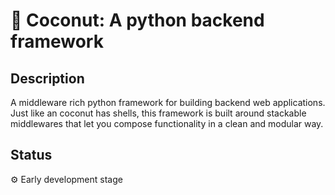 # :coconut: Coconut: A python backend framework

## Description

A middleware rich python framework for building backend web applications. Just like an coconut has shells, this framework is built around stackable middlewares that let you compose functionality in a clean and modular way.

## Status

:gear: Early development stage
